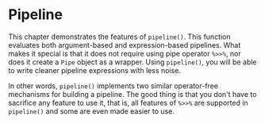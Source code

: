 # Pipeline

This chapter demonstrates the features of `pipeline()`. This function evaluates both argument-based and expression-based pipelines. What makes it special is that it does not require using pipe operator `%>>%`, nor does it create a `Pipe` object as a wrapper. Using `pipeline()`, you will be able to write cleaner pipeline expressions with less noise.

In other words, `pipeline()` implements two similar operator-free mechanisms for building a pipeline. The good thing is that you don't have to sacrifice any feature to use it, that is, all features of `%>>%` are supported in `pipeline()` and some are even made easier to use.
